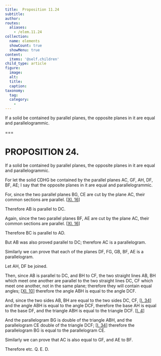 ```yaml
---
title:  Proposition 11.24
subtitle: 
author:
routes:
  aliases:
    - /elem.11.24
collection:
  name: elements
  showCount: true
  showMenu: true
content:
  items: '@self.children'
child_type: article
figure:
  image:
  alt:
  title:
  caption:
taxonomy:
  tag:
  category:
    - 
---
```


<p><hi rend="ital">If a solid be contained by parallel planes</hi>, <hi rend="ital">the opposite planes in it are equal and parallelogrammic.</hi>
      </p>

===

<h1>PROPOSITION 24.</h1>
<p><span class="ital">If a solid be contained by parallel planes</span>, <span class="ital">the opposite planes in it are equal and parallelogrammic.</span>
      </p>

<p>For let the solid <span class="ital">CDHG</span> be contained by the parallel planes <span class="ital">AC</span>, <span class="ital">GF</span>, <span class="ital">AH</span>, <span class="ital">DF</span>, <span class="ital">BF</span>, <span class="ital">AE</span>; I say that the opposite planes in it are equal and parallelogrammic. 
      </p>

<p>For, since the two parallel planes <span class="ital">BG</span>, <span class="ital">CE</span> are cut by the plane <span class="ital">AC</span>, their common sections are parallel. [<a href="/elem.11.16">XI. 16</a>] <pb n="324"/></p>

<p>Therefore <span class="ital">AB</span> is parallel to <span class="ital">DC</span>. </p>

<p>Again, since the two parallel planes <span class="ital">BF</span>, <span class="ital">AE</span> are cut by the plane <span class="ital">AC</span>, their common sections are parallel. [<a href="/elem.11.16">XI. 16</a>] </p>

<p>Therefore <span class="ital">BC</span> is parallel to <span class="ital">AD</span>. </p>

<p>But <span class="ital">AB</span> was also proved parallel to <span class="ital">DC</span>; therefore <span class="ital">AC</span> is a parallelogram. </p>

<p>Similarly we can prove that each of the planes <span class="ital">DF</span>, <span class="ital">FG</span>, <span class="ital">GB</span>, <span class="ital">BF</span>, <span class="ital">AE</span> is a parallelogram. </p>

<p>Let <span class="ital">AH</span>, <span class="ital">DF</span> be joined. </p>

<p>Then, since <span class="ital">AB</span> is parallel to <span class="ital">DC</span>, and <span class="ital">BH</span> to <span class="ital">CF</span>, the two straight lines <span class="ital">AB</span>, <span class="ital">BH</span> which meet one another are parallel to the two straight lines <span class="ital">DC</span>, <span class="ital">CF</span> which meet one another, not in the same plane; therefore they will contain equal angles; [<a href="/elem.11.10">XI. 10</a>] therefore the angle <span class="ital">ABH</span> is equal to the angle <span class="ital">DCF</span>. </p>

<p>And, since the two sides <span class="ital">AB</span>, <span class="ital">BH</span> are equal to the two sides <span class="ital">DC</span>, <span class="ital">CF</span>, [<a href="/elem.1.34">I. 34</a>] and the angle <span class="ital">ABH</span> is equal to the angle <span class="ital">DCF</span>, therefore the base <span class="ital">AH</span> is equal to the base <span class="ital">DF</span>, and the triangle <span class="ital">ABH</span> is equal to the triangle <span class="ital">DCF</span>. [<a href="/elem.1.4">I. 4</a>] </p>

<p>And the parallelogram <span class="ital">BG</span> is double of the triangle <span class="ital">ABH</span>, and the parallelogram <span class="ital">CE</span> double of the triangle <span class="ital">DCF</span>; [<a href="/elem.1.34">I. 34</a>] therefore the parallelogram <span class="ital">BG</span> is equal to the parallelogram <span class="ital">CE</span>. </p>

<p>Similarly we can prove that <span class="ital">AC</span> is also equal to <span class="ital">GF</span>, and <span class="ital">AE</span> to <span class="ital">BF</span>. </p>

<p>Therefore etc. Q. E. D.</p>
